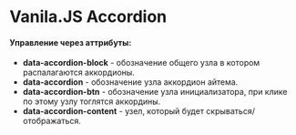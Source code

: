 # Vanila.JS Accordion

#### Управление через аттрибуты:
* **data-accordion-block** - обозначение общего узла в котором распалагаются аккордионы.
* **data-accordion** - обозначение узла аккордион айтема.
* **data-accordion-btn** - обозначение узла инициализатора, при клике по этому узлу тоглятся аккордины.
* **data-accordion-content** - узел, который будет скрываться/отображаться.


